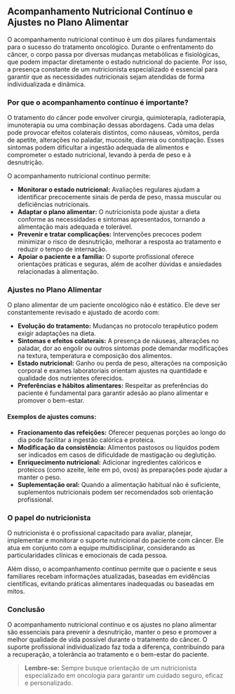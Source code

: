 
## Acompanhamento Nutricional Contínuo e Ajustes no Plano Alimentar

O acompanhamento nutricional contínuo é um dos pilares fundamentais para o sucesso do tratamento oncológico. Durante o enfrentamento do câncer, o corpo passa por diversas mudanças metabólicas e fisiológicas, que podem impactar diretamente o estado nutricional do paciente. Por isso, a presença constante de um nutricionista especializado é essencial para garantir que as necessidades nutricionais sejam atendidas de forma individualizada e dinâmica.

### Por que o acompanhamento contínuo é importante?

O tratamento do câncer pode envolver cirurgia, quimioterapia, radioterapia, imunoterapia ou uma combinação dessas abordagens. Cada uma delas pode provocar efeitos colaterais distintos, como náuseas, vômitos, perda de apetite, alterações no paladar, mucosite, diarreia ou constipação. Esses sintomas podem dificultar a ingestão adequada de alimentos e comprometer o estado nutricional, levando à perda de peso e à desnutrição.

O acompanhamento nutricional contínuo permite:

- **Monitorar o estado nutricional:** Avaliações regulares ajudam a identificar precocemente sinais de perda de peso, massa muscular ou deficiências nutricionais.
- **Adaptar o plano alimentar:** O nutricionista pode ajustar a dieta conforme as necessidades e sintomas apresentados, tornando a alimentação mais adequada e tolerável.
- **Prevenir e tratar complicações:** Intervenções precoces podem minimizar o risco de desnutrição, melhorar a resposta ao tratamento e reduzir o tempo de internação.
- **Apoiar o paciente e a família:** O suporte profissional oferece orientações práticas e seguras, além de acolher dúvidas e ansiedades relacionadas à alimentação.

### Ajustes no Plano Alimentar

O plano alimentar de um paciente oncológico não é estático. Ele deve ser constantemente revisado e ajustado de acordo com:

- **Evolução do tratamento:** Mudanças no protocolo terapêutico podem exigir adaptações na dieta.
- **Sintomas e efeitos colaterais:** A presença de náuseas, alterações no paladar, dor ao engolir ou outros sintomas pode demandar modificações na textura, temperatura e composição dos alimentos.
- **Estado nutricional:** Ganho ou perda de peso, alterações na composição corporal e exames laboratoriais orientam ajustes na quantidade e qualidade dos nutrientes oferecidos.
- **Preferências e hábitos alimentares:** Respeitar as preferências do paciente é fundamental para garantir adesão ao plano alimentar e promover o bem-estar.

#### Exemplos de ajustes comuns:

- **Fracionamento das refeições:** Oferecer pequenas porções ao longo do dia pode facilitar a ingestão calórica e proteica.
- **Modificação da consistência:** Alimentos pastosos ou líquidos podem ser indicados em casos de dificuldade de mastigação ou deglutição.
- **Enriquecimento nutricional:** Adicionar ingredientes calóricos e proteicos (como azeite, leite em pó, ovos) às preparações pode ajudar a manter o peso.
- **Suplementação oral:** Quando a alimentação habitual não é suficiente, suplementos nutricionais podem ser recomendados sob orientação profissional.

### O papel do nutricionista

O nutricionista é o profissional capacitado para avaliar, planejar, implementar e monitorar o suporte nutricional do paciente com câncer. Ele atua em conjunto com a equipe multidisciplinar, considerando as particularidades clínicas e emocionais de cada pessoa.

Além disso, o acompanhamento contínuo permite que o paciente e seus familiares recebam informações atualizadas, baseadas em evidências científicas, evitando práticas alimentares inadequadas ou baseadas em mitos.

### Conclusão

O acompanhamento nutricional contínuo e os ajustes no plano alimentar são essenciais para prevenir a desnutrição, manter o peso e promover a melhor qualidade de vida possível durante o tratamento do câncer. O suporte profissional individualizado faz toda a diferença, contribuindo para a recuperação, a tolerância ao tratamento e o bem-estar do paciente.

> **Lembre-se:** Sempre busque orientação de um nutricionista especializado em oncologia para garantir um cuidado seguro, eficaz e personalizado.
```

